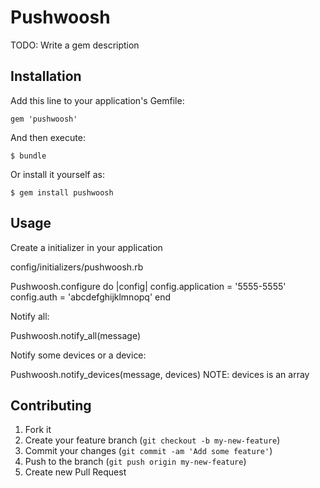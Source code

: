# Pushwoosh

TODO: Write a gem description

## Installation

Add this line to your application's Gemfile:

    gem 'pushwoosh'

And then execute:

    $ bundle

Or install it yourself as:

    $ gem install pushwoosh

## Usage

Create a initializer in your application

config/initializers/pushwoosh.rb

Pushwoosh.configure do |config|
  config.application = '5555-5555'
  config.auth = 'abcdefghijklmnopq'
end

Notify all:

Pushwoosh.notify_all(message)

Notify some devices or a device:

Pushwoosh.notify_devices(message, devices)
NOTE: devices is an array

## Contributing

1. Fork it
2. Create your feature branch (`git checkout -b my-new-feature`)
3. Commit your changes (`git commit -am 'Add some feature'`)
4. Push to the branch (`git push origin my-new-feature`)
5. Create new Pull Request
